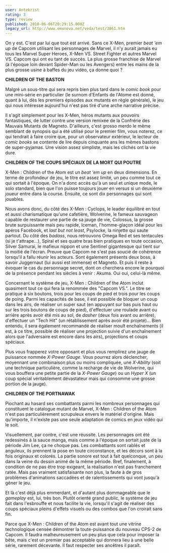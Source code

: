```yaml
---
user: Antekrist
rating: 3
type: review
published: 2010-06-06T20:29:15.000Z
legacy_url: http://www.emunova.net/veda/test/3861.htm
---
```

On y est. C'est par lui que tout est arrivé. Sans ce X-Men, premier _beat 'em up_ de Capcom utilisant les personnages de Marvel, il n'y aurait jamais eu tous les Marvel Super Heroes, X-Men VS. Street Fighter et autres Marvel VS. Capcom qui ont eu tant de succès. La plus grosse franchise de Marvel (à l'époque loin devant Spider-Man ou les Avengers) entre les mains de la plus grosse usine à baffes du jeu vidéo, ça donne quoi ?  

  

**CHILDREN OF THE BASTON**  

Malgré un sous-titre qui sera repris bien plus tard dans le _comic book_ pour une mini-série en particulier (le surnom d'Enfants de l'Atome est donné, quant à lui, dès les premiers épisodes aux mutants en règle générale), le jeu qui nous intéresse aujourd'hui n'est pas tiré d'une arche narrative précise.  

Il s'agit simplement pour les X-Men, héros mutants aux pouvoirs fantastiques, de lutter contre une version remixée de la Confrérie des Mauvais Mutants de Magneto. D'ailleurs, c'est grosso merdo le même semblant de synopsis qui a été utilisé pour le premier film, vous noterez, ce qui tendrait à faire croire que, pour un observateur extérieur, le lecteur de _comic books_ se contente de lire depuis cinquante ans les mêmes bastons de super-pyjamas. Une vision assez simpliste, mais les clichés ont la vie dure.  

  

**CHILDREN OF THE COUPS SPÉCIAUX DE LA MORT QUI POUTRE**  

X-Men : Children of the Atom est un _beat 'em up_ en deux dimensions. En terme de profondeur de jeu, le titre est assez limité, un peu comme tout ce qui sortait à l'époque. On n'a donc accès qu'à un seul et unique mode, le solo standard, bien que l'on puisse toujours jouer en versus si un deuxième joueur entre dans la course. Ensuite, ce sont dix personnages qui sont jouables.  

Nous avons donc, du côté des X-Men : Cyclops, le leader équilibré en tout et aussi charismatique qu'une cafetière, Wolverine, le fameux sauvageon capable de restaurer une partie de sa jauge de vie, Colossus, la grosse brute surpuissante mais peu rapide, Iceman, l'homme-glaçon idéal pour les apéros Facebook, et _last but not least_, Psylocke, la ninjette qui saute partout. Du côté des _badass_, nous retrouvons Omega Red et ses tentacules (si je t'attrape...), Spiral et ses quatre bras bien pratiques en toute occasion, Silver Samurai, le mafieux nippon et une Sentinel gigantesque qui tient sur la moitié de l'écran. Preuve que Capcom ne s'est pas soucié de cohérence lorsqu'il a fallu réunir les acteurs. Sont également présents deux boss, à savoir Juggernaut (lui aussi est immense) et Magneto. Et puis il reste à évoquer le cas du personnage secret, dont on cherchera encore le pourquoi de la présence pendant les siècles à venir : Akuma. Oui oui, celui-là même.  

Concernant le système de jeu, X-Men : Children of the Atom inclut quasiment tout ce qui fera la renommée des "Capcom VS.". Le titre se pratique à six boutons, trois pour les coups de pied et trois pour les coups de poing. Parmi les capacités de base, il est possible de bloquer un coup dans les airs, de réaliser un super saut (en appuyant sur bas puis haut ou sur les trois boutons de coups de pied), d'effectuer une roulade avant ou arrière après avoir été mis au sol, de _dasher_ (deux fois avant ou arrière), d'effectuer un "Tech Hit" (un rétablissement après avoir été projeté)... Bien entendu, il sera également recommandé de réaliser moult enchaînements (il est, à ce titre, possible de réaliser une projection suivie d'un enchaînement alors que l'adversaire est encore dans les airs), projections et coups spéciaux.  

Plus vous frapperez votre opposant et plus vous remplirez une jauge de puissance nommée _X-Power Gauge_. Vous pourrez alors déclencher, moyennant une combinaison plus ou moins compliquée, une _X-Ability_ (soit une technique particulière, comme la recharge de vie de Wolverine, qui vous bouffera une petite partie de la _X-Power Gauge_) ou un _Hyper X_ (un coup spécial véritablement dévastateur mais qui consomme une grosse portion de la jauge).  

  

**CHILDREN OF THE PORTNAWAK**  

Piochant au hasard ses combattants parmi les nombreux personnages qui constituent le catalogue mutant de Marvel, X-Men : Children of the Atom n'est pas particulièrement scrupuleux envers le matériel d'origine. Mais qu'importe, il n'existe pas une seule adaptation de comics en jeux vidéo qui le soit.  

Visuellement, par contre, c'est une réussite. Les personnages ont été redessinés à la sauce manga, mais comme à l'époque on sortait juste de la période Jim Lee, ça ne choque pas. Les combattants sont rablés et anguleux, ils prennent la pose en toute circonstance, et les décors sont à la fois originaux et colorés. La partie sonore est tout à fait quelconque, un peu dans la veine du dessin animé de la même période. Bref, finalement, à condition de ne pas être trop exigeant, la réalisation n'est pas franchement ratée. Mais pas vraiment satisfaisante non plus, la faute à de gros problèmes d'animations saccadées et de ralentissements qui vont jusqu'à gêner le jeu.  

Et là c'est déjà plus emmerdant, et d'autant plus dommageable que le _gameplay_ est, lui, très bon. Plutôt orienté grand public, le système de jeu fait dans l'esbrouffe et nous facilite la vie, lorsqu'il s'agit de réaliser des coups spéciaux pleins d'effets visuels ou des combos que l'on croirait sans fin.  

Parce que X-Men : Children of the Atom est avant tout une vitrine technologique censée démontrer la toute-puissance du nouveau CPS-2 de Capcom. Il faudra malheureusement un peu plus que cela pour imposer la bête, mais c'est un premier pas acceptable qui donnera lieu à une belle série, rarement décevante. Il faut respecter ses ancêtres il paraît.